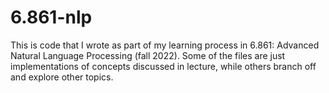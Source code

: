 # 6.861-nlp

This is code that I wrote as part of my learning process in 6.861: Advanced Natural Language Processing (fall 2022). Some of the files are just implementations of concepts discussed in lecture, while others branch off and explore other topics.

